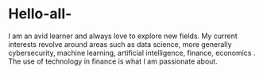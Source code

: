 # Hello-all-
I am an avid learner and always love to explore new fields. My current interests revolve around areas such as data science, more generally cybersecurity, machine learning, artificial intelligence, finance, economics . The use of technology in finance is what I am passionate about.
